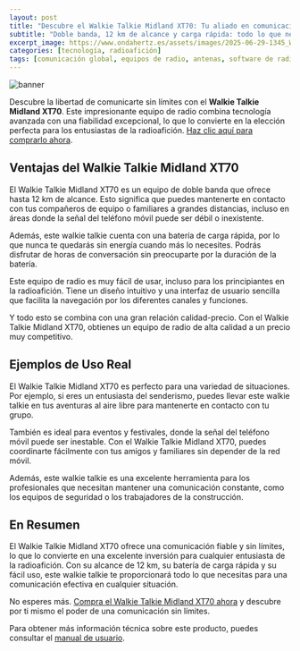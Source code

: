 ```yaml
---
layout: post
title: "Descubre el Walkie Talkie Midland XT70: Tu aliado en comunicación"
subtitle: "Doble banda, 12 km de alcance y carga rápida: todo lo que necesitas para una comunicación sin límites"
excerpt_image: https://www.ondahertz.es/assets/images/2025-06-29-1345_Walkie_Talkie_Midland_XT70:_Comunicación_sin_Límites.jpg
categories: [tecnología, radioafición]
tags: [comunicación global, equipos de radio, antenas, software de radio]
---
```


![banner](https://www.ondahertz.es/assets/images/2025-06-29-1345_Walkie_Talkie_Midland_XT70:_Comunicación_sin_Límites.jpg "Walkie Talkie Midland XT70: comunicación fiable para radioaficionados, alcance de 12 km.")

Descubre la libertad de comunicarte sin límites con el **Walkie Talkie Midland XT70**. Este impresionante equipo de radio combina tecnología avanzada con una fiabilidad excepcional, lo que lo convierte en la elección perfecta para los entusiastas de la radioafición. [Haz clic aquí para comprarlo ahora](https://amzn.to/4eqckVh).

## Ventajas del Walkie Talkie Midland XT70

El Walkie Talkie Midland XT70 es un equipo de doble banda que ofrece hasta 12 km de alcance. Esto significa que puedes mantenerte en contacto con tus compañeros de equipo o familiares a grandes distancias, incluso en áreas donde la señal del teléfono móvil puede ser débil o inexistente.

Además, este walkie talkie cuenta con una batería de carga rápida, por lo que nunca te quedarás sin energía cuando más lo necesites. Podrás disfrutar de horas de conversación sin preocuparte por la duración de la batería.

Este equipo de radio es muy fácil de usar, incluso para los principiantes en la radioafición. Tiene un diseño intuitivo y una interfaz de usuario sencilla que facilita la navegación por los diferentes canales y funciones.

Y todo esto se combina con una gran relación calidad-precio. Con el Walkie Talkie Midland XT70, obtienes un equipo de radio de alta calidad a un precio muy competitivo.

## Ejemplos de Uso Real

El Walkie Talkie Midland XT70 es perfecto para una variedad de situaciones. Por ejemplo, si eres un entusiasta del senderismo, puedes llevar este walkie talkie en tus aventuras al aire libre para mantenerte en contacto con tu grupo. 

También es ideal para eventos y festivales, donde la señal del teléfono móvil puede ser inestable. Con el Walkie Talkie Midland XT70, puedes coordinarte fácilmente con tus amigos y familiares sin depender de la red móvil.

Además, este walkie talkie es una excelente herramienta para los profesionales que necesitan mantener una comunicación constante, como los equipos de seguridad o los trabajadores de la construcción. 

## En Resumen

El Walkie Talkie Midland XT70 ofrece una comunicación fiable y sin límites, lo que lo convierte en una excelente inversión para cualquier entusiasta de la radioafición. Con su alcance de 12 km, su batería de carga rápida y su fácil uso, este walkie talkie te proporcionará todo lo que necesitas para una comunicación efectiva en cualquier situación.

No esperes más. [Compra el Walkie Talkie Midland XT70 ahora](https://amzn.to/4eqckVh) y descubre por ti mismo el poder de una comunicación sin límites. 

Para obtener más información técnica sobre este producto, puedes consultar el [manual de usuario](https://www.ondahertz.es/affiliate_content/B06VWGDZJB/A1ZuUDQ3-US.pdf).